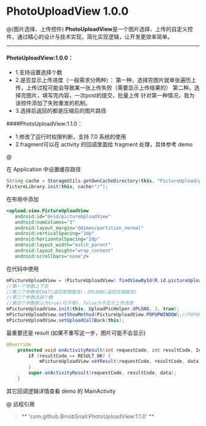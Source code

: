 # PhotoUploadView 1.0.0

@(图片选择、上传控件)
**PhotoUploadView**是一个图片选择、上传的自定义控件，通过精心的设计与技术实现，简化实现逻辑，让开发更效率简单。

-------------------
#### PhotoUploadView:1.0.0：
- 1.支持设置选择个数
- 2.是否显示上传进度（一般需求分两种）：
	  第一种，选择完图片就单张遍历上传，上传过程可能会导致某一张上传失败（需要显示上传结果的）
	  第二种，选择完图片，填写完内容，一次post的提交，批量上传
	  针对第一种情况，我为该控件添加了失败重发的机制。
- 3.选择后返回的都是压缩后的图片路径

####PhotoUploadView:1.1.0：
- 1.修改了运行时权限判断，支持 7.0 系统的使用
- 2.fragment可以在 activity 的回调里面给 fragment 处理，具体参考 demo


@

在 Application 中设置缓存路径
```java
String cache = StorageUtils.getOwnCacheDirectory(this, "PictureUpload/photo").getAbsolutePath();
PictureLibrary.init(this, cache+"/");
```
在布局中添加
```xml
<upload.view.PictureUploadView
   android:id="@+id/pictureUploadView"
   android:numColumns="3"
   android:layout_margin="@dimen/partition_normal"
   android:verticalSpacing="1dp"
   android:horizontalSpacing="2dp"
   android:layout_width="match_parent"
   android:layout_height="wrap_content"
   android:scrollbars="none"/>
```

在代码中使用
```java
mPictureUploadView = (PictureUploadView) findViewById(R.id.pictureUploadView);
//第一个参数上下文
//第二个参数有CHAT(返回原图路径)，UPLOAD(返回压缩路径)
//第三个参数选择个数
//第四个参数默认为true(可不填)，false为不显示上传进度
mPictureUploadView.init(this, UploadPicHelper.UPLOAD, 3, true);
mPictureUploadView.setShowMethod(PictureUploadView.POPUPWINDOW);//POPUPWINDOW，DIALOG
mPictureUploadView.setUploadCallBack(this);
```

最重要还是 result (如果不重写这一步，图片可能不会显示)
```java
@Override
    protected void onActivityResult(int requestCode, int resultCode, Intent data) {
        if (resultCode == RESULT_OK) {
            mPictureUploadView.setResult(requestCode, resultCode, data);
        }
        super.onActivityResult(requestCode, resultCode, data);
    }
```

其它回调逻辑详情查看 demo 的 MainActivity<br>


@
远程引用
>** 'com.github.BmobSnail:PhotoUploadView:1.1.0' **


